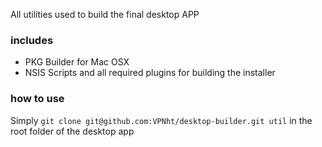 

All utilities used to build the final desktop APP

### includes

 * PKG Builder for Mac OSX
 * NSIS Scripts and all required plugins for building the installer

### how to use

Simply `git clone git@github.com:VPNht/desktop-builder.git util` in the root folder of the desktop app
